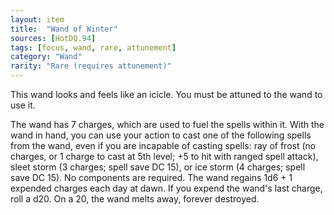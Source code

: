 ```yaml
---
layout: item
title:  "Wand of Winter"
sources: [HotDQ.94]
tags: [focus, wand, rare, attunement]
category: "Wand"
rarity: "Rare (requires attunement)"
---
```


This wand looks and feels like an icicle. You must be attuned to the wand to use it.

The wand has 7 charges, which are used to fuel the spells within it. With the wand in hand, you can use your action to cast one of the following spells from the wand, even if you are incapable of casting spells: ray of frost (no charges, or 1 charge to cast at 5th level; +5 to hit with ranged spell attack), sleet storm (3 charges; spell save DC 15), or ice storm (4 charges; spell save DC 15). No components are required. The wand regains 1d6 + 1 expended charges each day at dawn. If you expend the wand's last charge, roll a d20. On a 20, the wand melts away, forever destroyed.